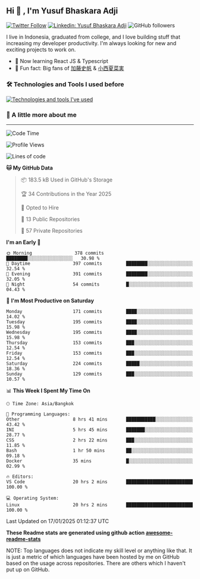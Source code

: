 ## Hi 👋 , I'm Yusuf Bhaskara Adji

[![Twitter Follow](https://img.shields.io/twitter/follow/frelein_asli?label=Follow)](https://twitter.com/intent/follow?screen_name=frelein_asli)
[![Linkedin: Yusuf Bhaskara Adji](https://img.shields.io/badge/-yusufadji-blue?style=flat-square&logo=Linkedin&logoColor=white&link=https://www.linkedin.com/in/yusuf-bhaskara-adji/)](https://www.linkedin.com/in/yusuf-bhaskara-adji/)
![GitHub followers](https://img.shields.io/github/followers/yusufadji?label=Follow&style=social)

I live in Indonesia, graduated from college, and I love building stuff that increasing my developer productivity. I'm always looking for new and exciting projects to work on.

- 🌱 Now learning React JS & Typescript
- 🐻 Fun fact: Big fans of [加藤史帆](https://www.instagram.com/katoshi.official/) & [小西夏菜実](https://www.instagram.com/konishi773_official/)

### 🛠️ Technologies and Tools I used before

[![Technologies and tools I've used](https://skillicons.dev/icons?i=html,css,js,ts,php,python,kotlin,tailwind,bootstrap,next,express,sequelize,mysql,prisma,firebase,vercel,vscode,androidstudio,bash,git,postman,figma,docker,linux&perline=12)](#)

### 🐣 A little more about me

---

<!--START_SECTION:waka-->
![Code Time](http://img.shields.io/badge/Code%20Time-1%2C257%20hrs%2042%20mins-blue)

![Profile Views](http://img.shields.io/badge/Profile%20Views-0-blue)

![Lines of code](https://img.shields.io/badge/From%20Hello%20World%20I%27ve%20Written-793.0%20thousand%20lines%20of%20code-blue)

**🐱 My GitHub Data** 

> 📦 183.5 kB Used in GitHub's Storage 
 > 
> 🏆 34 Contributions in the Year 2025
 > 
> 💼 Opted to Hire
 > 
> 📜 13 Public Repositories 
 > 
> 🔑 57 Private Repositories 
 > 
**I'm an Early 🐤** 

```text
🌞 Morning                378 commits         ████████░░░░░░░░░░░░░░░░░   30.98 % 
🌆 Daytime                397 commits         ████████░░░░░░░░░░░░░░░░░   32.54 % 
🌃 Evening                391 commits         ████████░░░░░░░░░░░░░░░░░   32.05 % 
🌙 Night                  54 commits          █░░░░░░░░░░░░░░░░░░░░░░░░   04.43 % 
```
📅 **I'm Most Productive on Saturday** 

```text
Monday                   171 commits         ████░░░░░░░░░░░░░░░░░░░░░   14.02 % 
Tuesday                  195 commits         ████░░░░░░░░░░░░░░░░░░░░░   15.98 % 
Wednesday                195 commits         ████░░░░░░░░░░░░░░░░░░░░░   15.98 % 
Thursday                 153 commits         ███░░░░░░░░░░░░░░░░░░░░░░   12.54 % 
Friday                   153 commits         ███░░░░░░░░░░░░░░░░░░░░░░   12.54 % 
Saturday                 224 commits         █████░░░░░░░░░░░░░░░░░░░░   18.36 % 
Sunday                   129 commits         ███░░░░░░░░░░░░░░░░░░░░░░   10.57 % 
```


📊 **This Week I Spent My Time On** 

```text
🕑︎ Time Zone: Asia/Bangkok

💬 Programming Languages: 
Other                    8 hrs 41 mins       ███████████░░░░░░░░░░░░░░   43.42 % 
INI                      5 hrs 45 mins       ███████░░░░░░░░░░░░░░░░░░   28.77 % 
CSS                      2 hrs 22 mins       ███░░░░░░░░░░░░░░░░░░░░░░   11.85 % 
Bash                     1 hr 50 mins        ██░░░░░░░░░░░░░░░░░░░░░░░   09.18 % 
Docker                   35 mins             █░░░░░░░░░░░░░░░░░░░░░░░░   02.99 % 

🔥 Editors: 
VS Code                  20 hrs 2 mins       █████████████████████████   100.00 % 

💻 Operating System: 
Linux                    20 hrs 2 mins       █████████████████████████   100.00 % 
```


 Last Updated on 17/01/2025 01:12:37 UTC
<!--END_SECTION:waka-->

**These Readme stats are generated using github action [awesome-readme-stats](https://github.com/anmol098/waka-readme-stats)**

NOTE: Top languages does not indicate my skill level or anything like that. It is just a metric of which languages have been hosted by me on GitHub based on the usage across repositories. There are others which I haven't put up on GitHub.
